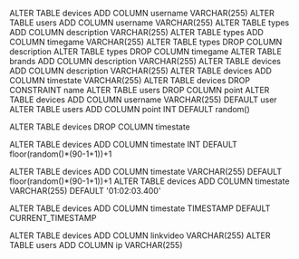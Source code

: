 ALTER TABLE devices ADD COLUMN username VARCHAR(255)
ALTER TABLE users ADD COLUMN username VARCHAR(255)
ALTER TABLE types ADD COLUMN description VARCHAR(255)
ALTER TABLE types ADD COLUMN timegame VARCHAR(255)
ALTER TABLE types DROP COLUMN description
ALTER TABLE types DROP COLUMN timegame
ALTER TABLE brands ADD COLUMN description VARCHAR(255)
ALTER TABLE devices ADD COLUMN description VARCHAR(255)
ALTER TABLE devices ADD COLUMN timestate VARCHAR(255)
ALTER TABLE devices DROP CONSTRAINT name
ALTER TABLE users DROP COLUMN point
ALTER TABLE devices ADD COLUMN username VARCHAR(255) DEFAULT user
ALTER TABLE users ADD COLUMN point INT DEFAULT random()

ALTER TABLE devices DROP COLUMN timestate

ALTER TABLE devices ADD COLUMN timestate INT DEFAULT floor(random()*(90-1+1))+1

ALTER TABLE devices ADD COLUMN timestate VARCHAR(255) DEFAULT floor(random()*(90-1+1))+1
ALTER TABLE devices ADD COLUMN timestate VARCHAR(255) DEFAULT '01:02:03.400'

ALTER TABLE devices ADD COLUMN timestate TIMESTAMP DEFAULT CURRENT_TIMESTAMP

ALTER TABLE devices ADD COLUMN linkvideo VARCHAR(255)
ALTER TABLE users ADD COLUMN ip VARCHAR(255)



